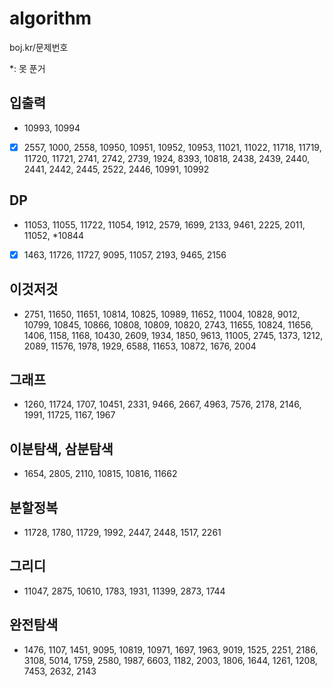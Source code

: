 # algorithm
boj.kr/문제번호

*: 못 푼거

## 입출력 
- 10993, 10994
- [x] 2557, 1000, 2558, 10950, 10951, 10952, 10953, 11021, 11022, 11718, 11719, 11720, 11721, 2741, 2742, 2739, 1924, 8393, 10818, 2438, 2439, 2440, 2441, 2442, 2445, 2522, 2446, 10991, 10992
## DP
- 11053, 11055, 11722, 11054, 1912, 2579, 1699, 2133, 9461, 2225, 2011, 11052, *10844
- [x] 1463, 11726, 11727, 9095, 11057, 2193, 9465, 2156

## 이것저것
- 2751, 11650, 11651, 10814, 10825, 10989, 11652, 11004, 10828, 9012, 10799, 10845, 10866, 10808, 10809, 10820, 2743, 11655, 10824, 11656, 1406, 1158, 1168, 10430, 2609, 1934, 1850, 9613, 11005, 2745, 1373, 1212, 2089, 11576, 1978, 1929, 6588, 11653, 10872, 1676, 2004

## 그래프
- 1260, 11724, 1707, 10451, 2331, 9466, 2667, 4963, 7576, 2178, 2146, 1991, 11725, 1167, 1967

## 이분탐색, 삼분탐색
- 1654, 2805, 2110, 10815, 10816, 11662

## 분할정복
- 11728, 1780, 11729, 1992, 2447, 2448, 1517, 2261

## 그리디
- 11047, 2875, 10610, 1783, 1931, 11399, 2873, 1744

## 완전탐색
- 1476, 1107, 1451, 9095, 10819, 10971, 1697, 1963, 9019, 1525, 2251, 2186, 3108, 5014, 1759, 2580, 1987, 6603, 1182, 2003, 1806, 1644, 1261, 1208, 7453, 2632, 2143